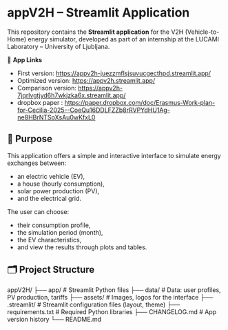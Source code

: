 # appV2H – Streamlit Application

This repository contains the **Streamlit application** for the V2H (Vehicle-to-Home) energy simulator, developed as part of an internship at the LUCAMI Laboratory – University of Ljubljana.

🔗 **App Links**  
- First version: https://appv2h-juezzmflsjsuvucgecthpd.streamlit.app/  
- Optimized version: https://appv2h.streamlit.app/ 
- Comparison version: https://appv2h-7jqrlvgtjyd6h7wkjzka6x.streamlit.app/
- dropbox paper : https://paper.dropbox.com/doc/Erasmus-Work-plan-for-Cecilia-2025--CoeQu16DDLFZZb8rRVPYdHU1Ag-ne8HBrNTSoXsAu0wKfxL0

## 🎯 Purpose

This application offers a simple and interactive interface to simulate energy exchanges between:
- an electric vehicle (EV),
- a house (hourly consumption),
- solar power production (PV),
- and the electrical grid.

The user can choose:
- their consumption profile,
- the simulation period (month),
- the EV characteristics,
- and view the results through plots and tables.

## 🗂️ Project Structure

appV2H/
├── app/ # Streamlit Python files
├── data/ # Data: user profiles, PV production, tariffs
├── assets/ # Images, logos for the interface
├── .streamlit/ # Streamlit configuration files (layout, theme)
├── requirements.txt # Required Python libraries
├── CHANGELOG.md # App version history
└── README.md


